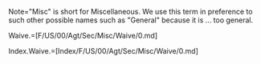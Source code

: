 Note="Misc" is short for Miscellaneous.  We use this term in preference to such other possible names such as "General" because it is ... too general.  

Waive.=[F/US/00/Agt/Sec/Misc/Waive/0.md]

Index.Waive.=[Index/F/US/00/Agt/Sec/Misc/Waive/0.md]